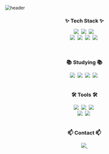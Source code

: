 ![header](https://capsule-render.vercel.app/api?type=waving&color=4B89DC&height=250&section=header&text=Welcome!&fontSize=100&)
<!--내용 부분-->
<h3 align="center">✨ Tech Stack ✨</h3>
<div align="center">
  <img src="https://img.shields.io/badge/python-3776AB.svg?style=for-the-badge&logo=python&logoColor=white" />&nbsp
  <img src="https://img.shields.io/badge/C-A8B9CC.svg?style=for-the-badge&logo=c&logoColor=white" />&nbsp
  <img src="https://img.shields.io/badge/C%23-239120.svg?style=for-the-badge&logo=c-sharp&logoColor=white" />&nbsp
</div>

<div align="center">
  <img src="https://img.shields.io/badge/flutter-02569B.svg?style=for-the-badge&logo=flutter&logoColor=white" />&nbsp
  <img src="https://img.shields.io/badge/fastapi-009688.svg?style=for-the-badge&logo=fastapi&logoColor=white" />&nbsp
  <img src="https://img.shields.io/badge/mysql-4479A1.svg?style=for-the-badge&logo=mysql&logoColor=white" />&nbsp
  <img src="https://img.shields.io/badge/mongodb-47A248.svg?style=for-the-badge&logo=mongodb&logoColor=white" />&nbsp
</div>

<br>

<br>

<h3 align="center">📚 Studying 📚</h3>
<div align="center">
  <img src="https://img.shields.io/badge/flutter-02569B.svg?style=for-the-badge&logo=flutter&logoColor=white" />&nbsp
  <img src="https://img.shields.io/badge/fastapi-009688.svg?style=for-the-badge&logo=fastapi&logoColor=white" />&nbsp
  <img src="https://img.shields.io/badge/mysql-4479A1.svg?style=for-the-badge&logo=mysql&logoColor=white" />&nbsp
  <img src="https://img.shields.io/badge/mongodb-47A248.svg?style=for-the-badge&logo=mongodb&logoColor=white" />&nbsp
</div>

<br>

<h3 align="center">🛠 Tools 🛠</h3>
<div align="center">
  <img src="https://img.shields.io/badge/git-F05033.svg?style=for-the-badge&logo=git&logoColor=white" />&nbsp
  <img src="https://img.shields.io/badge/github-181717.svg?style=for-the-badge&logo=github&logoColor=white" />&nbsp
  <img src="https://img.shields.io/badge/Notion-F3F3F3.svg?style=for-the-badge&logo=notion&logoColor=black" />&nbsp
</div>

<div align="center">
  <img src="https://img.shields.io/badge/VSCode-2C2C32.svg?style=for-the-badge&logo=visual-studio-code&logoColor=22ABF3" />&nbsp
  <img src="https://img.shields.io/badge/figma-F24E1E.svg?style=for-the-badge&logo=figma&logoColor=white" />&nbsp
</div>

<br>

<h3 align="center">📫 Contact 📫</h3>
<div align="center">
  <a href="mailto:atropic159@hanyang.ac.kr">
    <img
      src="https://img.shields.io/badge/oka1313@gmail.com-D14836?style=for-the-badge&logo=gmail&logoColor=white"/>&nbsp
  </a>
</div>
